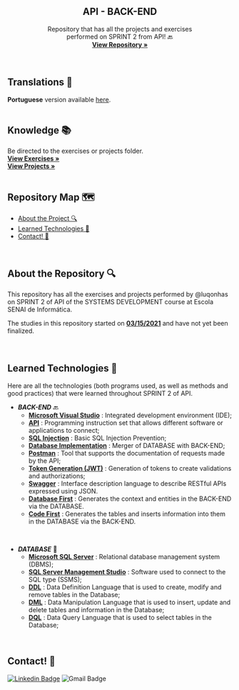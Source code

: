   <h2 align="center">API - BACK-END</h2>

  <p align="center">
    Repository that has all the projects and exercises <br>performed on SPRINT 2 from API! 🔙
    <br />
    <a href="https://github.com/luqonhas/SENAI_SEMESTER2_SPRINT2_API"><strong> View Repository
    »</strong></a>
    <br />
    <br />
    <br />
  </p>
</p>

## Translations 👅
**Portuguese** version available [here](https://github.com/luqonhas/SENAI_SEMESTER2_SPRINT2_API/blob/master/README_pt-br.md).
<br>
<br>

## Knowledge 📚
Be directed to the exercises or projects folder.
<br />
<a href="https://github.com/luqonhas/SENAI_SEMESTER2_SPRINT2_API/tree/main/EXERCISES"><strong> View Exercises
»</strong></a>
<br />
<a href="https://github.com/luqonhas/SENAI_SEMESTER2_SPRINT2_API/tree/main/PROJECTS"><strong> View Projects
»</strong></a>
<br>
<br>

## Repository Map 🗺️

* [About the Project 🔍](#about)
* [Learned Technologies 🤖](#tec)
* [Contact! 🎉](#contact)
<br>
<div id='about'/>

## About the Repository 🔍
This repository has all the exercises and projects performed by @luqonhas on SPRINT 2 of API of the SYSTEMS DEVELOPMENT course at Escola SENAI de Informática.

The studies in this repository started on <ins>**03/15/2021**</ins> and have not yet been finalized.
<br>
<br>
<br>
<div id = "tec"/>

## Learned Technologies 🤖
Here are all the technologies (both programs used, as well as methods and good practices) that were learned throughout SPRINT 2 of API.

* _**BACK-END**_ 🔙
  * **<ins>Microsoft Visual Studio**</ins> : Integrated development environment (IDE);
  * **<ins>API**</ins> : Programming instruction set that allows different software or applications to connect;
  * **<ins>SQL Injection**</ins> : Basic SQL Injection Prevention;
  * **<ins>Database Implementation**</ins> : Merger of DATABASE with BACK-END;
  * **<ins>Postman**</ins> : Tool that supports the documentation of requests made by the API;
  * **<ins>Token Generation (JWT)**</ins> : Generation of tokens to create validations and authorizations;
  * **<ins>Swagger**</ins> : Interface description language to describe RESTful APIs expressed using JSON.
  * **<ins>Database First**</ins> : Generates the context and entities in the BACK-END via the DATABASE.
  * **<ins>Code First**</ins> : Generates the tables and inserts information into them in the DATABASE via the BACK-END.
<br>

* _**DATABASE**_ 🎲
  * **<ins>Microsoft SQL Server**</ins> : Relational database management system (DBMS);
  * **<ins>SQL Server Management Studio**</ins> : Software used to connect to the SQL type (SSMS);
  * **<ins>DDL**</ins> : Data Definition Language that is used to create, modify and remove tables in the Database;
  * **<ins>DML**</ins> : Data Manipulation Language that is used to insert, update and delete tables and information in the Database;
  * **<ins>DQL**</ins> : Data Query Language that is used to select tables in the Database;
<br>
<div id="contact"/>

## Contact! 🎉
[![Linkedin Badge](https://img.shields.io/badge/-Lucas%20Apolinário-%231572B6?style=flat-square&logo=Linkedin&logoColor=white&link=https://www.linkedin.com/in/luqonhas/)](https://www.linkedin.com/in/luqonhas/)
![Gmail Badge](https://img.shields.io/badge/-apolinariodev@gmail.com-CC2927?style=flat-square&logo=Gmail&logoColor=white)
